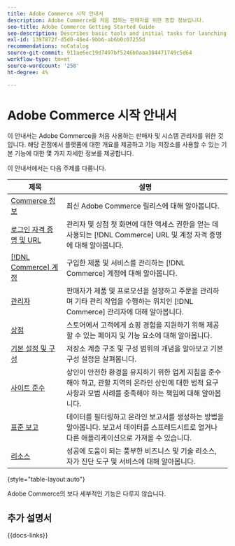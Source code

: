 ```yaml
---
title: Adobe Commerce 시작 안내서
description: Adobe Commerce를 처음 접하는 판매자를 위한 종합 정보입니다.
seo-title: Adobe Commerce Getting Started Guide
seo-description: Describes basic tools and initial tasks for launching an Adobe Commerce or Magento Open Source store.
exl-id: 1397872f-d5d0-46e4-9bb6-ab6b0c07255d
recommendations: noCatalog
source-git-commit: 911ae6ec19d7497bf5246b0aaa384471749c5d64
workflow-type: tm+mt
source-wordcount: '258'
ht-degree: 4%

---
```


# Adobe Commerce 시작 안내서

이 안내서는 Adobe Commerce을 처음 사용하는 판매자 및 시스템 관리자를 위한 것입니다. 해당 관점에서 플랫폼에 대한 개요를 제공하고 기능 저장소를 사용할 수 있는 기본 기능에 대한 몇 가지 자세한 정보를 제공합니다.

이 안내서에서는 다음 주제를 다룹니다.

| 제목 | 설명 |
| ------- | ----------- |
| [Commerce 정보](about.md) | 최신 Adobe Commerce 릴리스에 대해 알아봅니다. |
| [로그인 자격 증명 및 URL](login-urls.md) | 관리자 및 상점 첫 화면에 대한 액세스 권한을 얻는 데 사용되는 [!DNL Commerce] URL 및 계정 자격 증명에 대해 알아봅니다. |
| [[!DNL Commerce] 계정](commerce-account-create.md) | 구입한 제품 및 서비스를 관리하는 [!DNL Commerce] 계정에 대해 알아봅니다. |
| [관리자](admin.md) | 판매자가 제품 및 프로모션을 설정하고 주문을 관리하며 기타 관리 작업을 수행하는 위치인 [!DNL Commerce] 관리자에 대해 알아봅니다. |
| [상점](storefront.md) | 스토어에서 고객에게 쇼핑 경험을 지원하기 위해 제공할 수 있는 페이지 및 기능 요소에 대해 알아봅니다. |
| [기본 설정 및 구성](websites-stores-views.md) | 저장소 계층 구조 및 구성 범위의 개념을 알아보고 기본 구성 설정을 살펴봅니다. |
| [사이트 준수](privacy-policy.md) | 상인이 안전한 환경을 유지하기 위한 업계 지침을 준수해야 하고, 관할 지역의 온라인 상인에 대한 법적 요구 사항과 모범 사례를 충족해야 하는 책임에 대해 알아봅니다. |
| [표준 보고](reports-menu.md) | 데이터를 필터링하고 온라인 보고서를 생성하는 방법을 알아봅니다. 보고서 데이터를 스프레드시트로 열거나 다른 애플리케이션으로 가져올 수 있습니다. |
| [리소스](resources.md) | 성공에 도움이 되는 풍부한 비즈니스 및 기술 리소스, 자가 진단 도구 및 서비스에 대해 알아봅니다. |

{style="table-layout:auto"}

Adobe Commerce의 보다 세부적인 기능은 다루지 않습니다.

## 추가 설명서

{{docs-links}}
